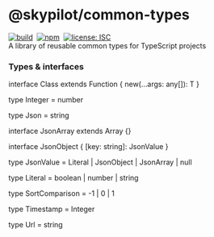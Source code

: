 # @skypilot/common-types

[![build](https://img.shields.io/github/workflow/status/skypilotcc/common-types/Stable%20release?label=build)]()&nbsp;
[![npm](https://img.shields.io/npm/v/@skypilot/common-types?label=npm)](https://www.npmjs.com/package/@skypilot/common-types)&nbsp;
[![license: ISC](https://img.shields.io/badge/license-ISC-blue.svg)](https://opensource.org/licenses/ISC)  
A library of reusable common types for TypeScript projects

### Types & interfaces

interface Class<T> extends Function {
  new(...args: any[]): T
}

type Integer = number

type Json = string

interface JsonArray extends Array<JsonValue> {}

interface JsonObject { [key: string]: JsonValue }

type JsonValue = Literal | JsonObject | JsonArray | null

type Literal = boolean | number | string

type SortComparison = -1 | 0 | 1

type Timestamp = Integer

type Url = string
